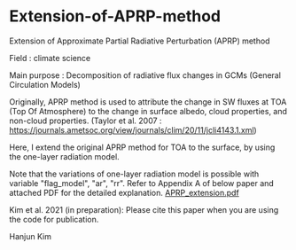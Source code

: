 # Extension-of-APRP-method
Extension of Approximate Partial Radiative Perturbation (APRP) method

Field : climate science

Main purpose : Decomposition of radiative flux changes in GCMs (General Circulation Models)

Originally, APRP method is used to attribute the change in SW fluxes at TOA (Top Of Atmosphere) to the change in surface albedo, cloud properties, and non-cloud properties.
(Taylor et al. 2007 : https://journals.ametsoc.org/view/journals/clim/20/11/jcli4143.1.xml)

Here, I extend the original APRP method for TOA to the surface, by using the one-layer radiation model.

Note that the variations of one-layer radiation model is possible with variable "flag_model", "ar", "rr".
Refer to Appendix A of below paper and attached PDF for the detailed explanation.
[APRP_extension.pdf](https://github.com/hanjunkim0617/Extension-of-APRP-method/files/6536195/APRP_extension.pdf)

Kim et al. 2021 (in preparation):
Please cite this paper when you are using the code for publication.

Hanjun Kim

